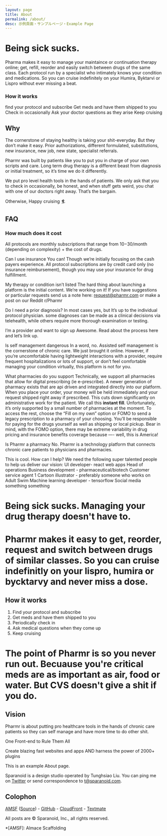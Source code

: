 ```yaml
---
layout: page
title: About
permalink: /about/
desc: 示例頁面・サンプルページ・Example Page
---
```


# Being sick sucks. 

Pharma makes it easy to manage your maintaince or continuation therapy online; get, refill, reorder and easily switch between drugs of the same class. Each protocol run by a specialist who intimately knows your condition and medications. So you can cruise indefinitely on your Humira, Byktarvi or Lispro without ever missing a beat.

### How it works

 find your protocol and subscribe
Get meds and have them shipped to you
Check in occasionally
Ask your doctor questions as they arise
Keep cruising 

## Why 

The cornerstone of staying healthy is taking your shit-everyday. But they don’t make it easy.  Prior authorizations, different formulated, substitutions, new insurance, new job, new state, specialist referrals. 

Pharmr was built by patients like you to put you in charge of your own scripts and care. Long term drug therapy is a different beast from diagnosis or initial treatment, so it’s time we do it differently. 

We put pro level health tools in the hands of patients. We only ask that you to check in occasionally, be honest, and when stuff gets weird, you chat with one of our doctors right away. That’s the bargain. 

Otherwise, Happy cruising 🏄

## FAQ 

### How much does it cost
All protocols are monthly subscriptions that range from $10-$30/month (depending on complexity) + the cost of drugs. 

Can I use insurance
You can! Though we’re initially focusing on the cash payers experience. All protocol subscriptions are by credit card only (no insurance reimbursement), though you may use your insurance for drug fulfillment. 

My therapy or condition isn’t listed
The hard thing about launching a platform is the initial content. We’re working on it! If you have suggestions or particular requests send us a note here: request@pharmr.com or make a post on our Reddit r/Pharmr 

Do I need a prior diagnosis?
In most cases yes, but It’s up to the individual protocol physician. some diagnoses can be made as a clinical decisions via telehealth, while others require more thorough examination or testing. 

I’m a provider and want to sign up
Awesome. Read about the process here and  let’s link up. 

Is self management dangerous 
In a word, no. Assisted self management is the cornerstone of chronic care. We just brought it online. However, if you’re uncomfortable having lightweight interactions with a provider, require frequent hospitalizations or lots of support, or don’t feel comfortable managing your condition virtually, this platform is not for you. 

What pharmacies do you support
Technically, we support all pharmacies that allow for digital prescribing (ie e-prescribe). A newer generation of pharmacy exists that are api driven and integrated directly into our platform. When you place your order, your money will be held immediately and your request shipped right away if prescribed. This cuts down significantly on administrative work for the patient. We call this **instant fill**. Unfortunately, it’s only supported by a small number of pharmacies at the moment. To access the rest, choose the “Fill on my own” option or FOMO to send a legacy prescription to a pharmacy of your choosing. You’ll be responsible for paying for the drugs yourself as well as shipping or local pickup. Bear in mind, with the FOMO option, there may be extreme variability in drug pricing and insurance benefits coverage because —- well, this is America!

Is Pharmr a pharmacy 
No. Pharmr is a technology platform that connects chronic care patients to physicians and pharmacies. 

This is cool. How can I help?
We need the following super talented people to help us deliver our vision:
UI developer- react web apps 
Head of operations
Business development - pharmaceutical/biotech 
Customer service agent 1 
Cartoon illustrator - preferably someone who works on Adult Swim 
Machine learning developer - tensorflow 
Social media something something 



# Being sick sucks. Managing your drug therapy doesn't have to.  

# Pharmr makes it easy to get, reorder, request and switch between drugs of similar classes. So you can cruise indefinitly on your lispro, humira or bycktarvy and never miss a dose.  

## How it works

1. Find your protocol and subscribe  
2. Get meds and have them shipped to you  
3. Periodically check in  
4. Ask medical questions when they come up
5. Keep cruising

# The point of Pharmr is so you never run out. Becuause you're critical meds are as important as air, food or water. But CVS doesn't give a shit if you do.

## Vision  

Pharmr is about putting pro healthcare tools in the hands of chronic care patients so they can self manage and have more time to do other shit. 

One Front-end to
Rule Them All

Create blazing fast websites and apps AND harness the power of 2000+ plugins

This is an example About page.

Sparanoid is a design studio operated by Tunghsiao Liu. You can ping me on [Twitter](https://twitter.com/tunghsiao) or send correspondence to [t@sparanoid.com](mailto:t@sparanoid.com).

## Colophon

[AMSF](https://sparanoid.com/lab/amsf/) ([Source](https://github.com/sparanoid/sparanoid.com)) -
[GitHub](https://github.com/) -
[CloudFront](https://aws.amazon.com/cloudfront/) -
[Textmate](https://macromates.com/)

All posts are &copy; Sparanoid, Inc., all rights reserved.

*[AMSF]: Almace Scaffolding
